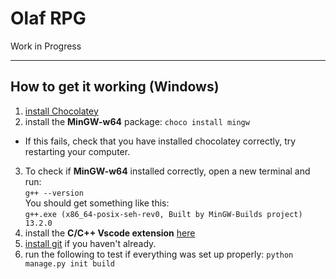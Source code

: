 # Olaf RPG

Work in Progress

---

## How to get it working (Windows)

1. [install Chocolatey](https://chocolatey.org/install)
2. install the **MinGW-w64** package:
`choco install mingw`
- If this fails, check that you have installed chocolatey correctly, try restarting your computer.
3. To check if **MinGW-w64** installed correctly, open a new terminal and run:  
`g++ --version`  
You should get something like this:  
`g++.exe (x86_64-posix-seh-rev0, Built by MinGW-Builds project) 13.2.0`
4. install the **C/C++ Vscode extension** [here](https://marketplace.visualstudio.com/items?itemName=ms-vscode.cpptools)
5. [install git](https://git-scm.com/book/en/v2/Getting-Started-The-Command-Line) if you haven't already.  
6. run the following to test if everything was set up properly:
`python manage.py init build`